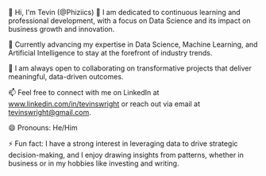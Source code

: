 👋 Hi, I'm Tevin (@Phiziics)
👀 I am dedicated to continuous learning and professional development, with a focus on Data Science and its impact on business growth and innovation.

🌱 Currently advancing my expertise in Data Science, Machine Learning, and Artificial Intelligence to stay at the forefront of industry trends.

💼 I am always open to collaborating on transformative projects that deliver meaningful, data-driven outcomes.

📫 Feel free to connect with me on LinkedIn at www.linkedin.com/in/tevinswright or reach out via email at tevinswright@gmail.com.

😄 Pronouns: He/Him

⚡ Fun fact: I have a strong interest in leveraging data to drive strategic decision-making, and I enjoy drawing insights from patterns, whether in business or in my hobbies like investing and writing.

<!---
Phiziics/Phiziics is a ✨ special ✨ repository because its `README.md` (this file) appears on your GitHub profile.
You can click the Preview link to take a look at your changes.
--->
